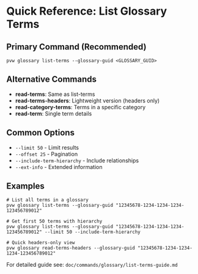 # Quick Reference: List Glossary Terms

## Primary Command (Recommended)
```
pvw glossary list-terms --glossary-guid <GLOSSARY_GUID>
```

## Alternative Commands
- **read-terms**: Same as list-terms
- **read-terms-headers**: Lightweight version (headers only)
- **read-category-terms**: Terms in a specific category
- **read-term**: Single term details

## Common Options
- `--limit 50` - Limit results 
- `--offset 25` - Pagination
- `--include-term-hierarchy` - Include relationships
- `--ext-info` - Extended information

## Examples
```
# List all terms in a glossary
pvw glossary list-terms --glossary-guid "12345678-1234-1234-1234-123456789012"

# Get first 50 terms with hierarchy
pvw glossary list-terms --glossary-guid "12345678-1234-1234-1234-123456789012" --limit 50 --include-term-hierarchy

# Quick headers-only view
pvw glossary read-terms-headers --glossary-guid "12345678-1234-1234-1234-123456789012"
```

For detailed guide see: `doc/commands/glossary/list-terms-guide.md`
